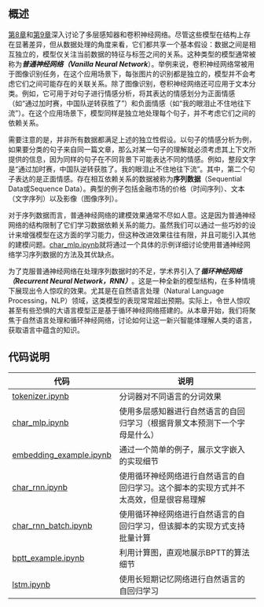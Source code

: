 ## 概述

[第8章](../ch08_mlp)和[第9章](ch09_cnn)深入讨论了多层感知器和卷积神经网络。尽管这些模型在结构上存在显著差异，但从数据处理的角度来看，它们都共享一个基本假设：数据之间是相互独立的，模型仅关注当前数据的特征与标签之间的关系。这种类型的模型通常被称为***普通神经网络（Vanilla Neural Network***）。举例来说，卷积神经网络常被用于图像识别任务，在这个应用场景下，每张图片的识别都是独立的，模型并不会考虑它们之间可能存在的关联关系。除了图像识别，卷积神经网络还可应用于文本分类。例如，它可用于对句子进行情感分析，将其表达的情感划分为正面情感（如“通过加时赛，中国队逆转获胜了”）和负面情感（如“我的眼泪止不住地往下流”）。在这个应用场景下，模型同样是独立地处理每个句子，并不考虑它们之间的依赖关系。

需要注意的是，并非所有数据都满足上述的独立性假设。以句子的情感分析为例，如果要分类的句子来自同一篇文章，那么对某一句子的理解就必须考虑其上下文所提供的信息，因为同样的句子在不同背景下可能表达不同的情感。例如，整段文字是“通过加时赛，中国队逆转获胜了。我的眼泪止不住地往下流”。其中，第二个句子表达的是正面情感。存在相互依赖关系的数据被称为**序列数据**（Sequential Data或Sequence Data）。典型的例子包括金融市场的价格（时间序列）、文本（文字序列）以及影像（图像序列）。

对于序列数据而言，普通神经网络的建模效果通常不尽如人意。这是因为普通神经网络的结构限制了它们学习数据依赖关系的能力。虽然我们可以通过一些巧妙的设计来增强模型在这方面的学习能力，但这种改进效果往往有限，并且可能引入其他的建模问题。[char_mlp.ipynb](char_mlp.ipynb)就将通过一个具体的示例详细讨论使用普通神经网络学习序列数据的方法及其优缺点。

为了克服普通神经网络在处理序列数据时的不足，学术界引入了***循环神经网络（Recurrent Neural Network，RNN）***。这是一种全新的模型结构，在多种情境下展现出令人惊叹的效果。尤其是在自然语言处理（Natural Language Processing，NLP）领域，这类模型的表现常常超出预期。实际上，令世人惊叹甚至有些恐惧的大语言模型正是基于循环神经网络搭建的。从本章开始，我们将聚焦于自然语言处理和循环神经网络，讨论如何让这一新兴智能体理解人类的语言，获取语言中蕴含的知识。


## 代码说明

|代码|说明|
|---|---|
|[tokenizer.ipynb](tokenizer.ipynb)| 分词器对不同语言的分词效果 |
|[char_mlp.ipynb](char_mlp.ipynb)| 使用多层感知器进行自然语言的自回归学习（根据背景文本预测下一个字母是什么） |
|[embedding_example.ipynb](embedding_example.ipynb)| 通过一个简单的例子，展示文字嵌入的实现细节 |
|[char\_rnn.ipynb](char_rnn.ipynb)| 使用循环神经网络进行自然语言的自回归学习。这个脚本的实现方式并不太高效，但是很容易理解 |
|[char\_rnn_batch.ipynb](char_rnn_batch.ipynb)| 使用循环神经网络进行自然语言的自回归学习，但该脚本的实现方式支持批量计算 |
|[bptt_example.ipynb](bptt_example.ipynb)| 利用计算图，直观地展示BPTT的算法细节 |
|[lstm.ipynb](lstm.ipynb)| 使用长短期记忆网络进行自然语言的自回归学习 |